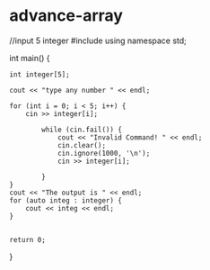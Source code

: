 # advance-array




//input 5 integer
#include <iostream>
using namespace std;

int main() {

	int integer[5];

	cout << "type any number " << endl;

	for (int i = 0; i < 5; i++) {
		cin >> integer[i];

			while (cin.fail()) {
				cout << "Invalid Command! " << endl;
				cin.clear();
				cin.ignore(1000, '\n');
				cin >> integer[i];

			}	
	}
	cout << "The output is " << endl;
	for (auto integ : integer) {
		cout << integ << endl;
	}


	return 0;
}
  
  
  
  
  
  
